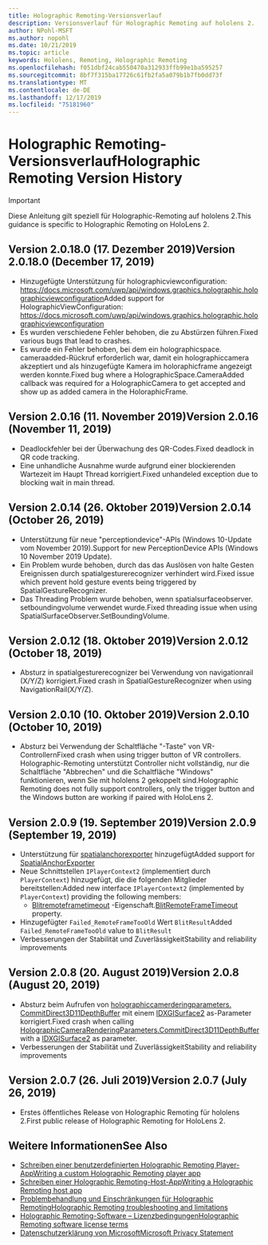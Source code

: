 ```yaml
---
title: Holographic Remoting-Versionsverlauf
description: Versionsverlauf für Holographic Remoting auf hololens 2.
author: NPohl-MSFT
ms.author: nopohl
ms.date: 10/21/2019
ms.topic: article
keywords: Hololens, Remoting, Holographic Remoting
ms.openlocfilehash: f051dbf24cab550470a312933ffb99e1ba595257
ms.sourcegitcommit: 8bf7f315ba17726c61fb2fa5a079b1b7fb0dd73f
ms.translationtype: MT
ms.contentlocale: de-DE
ms.lasthandoff: 12/17/2019
ms.locfileid: "75181960"
---
```

# <a name="holographic-remoting-version-history"></a><span data-ttu-id="09be5-104">Holographic Remoting-Versionsverlauf</span><span class="sxs-lookup"><span data-stu-id="09be5-104">Holographic Remoting Version History</span></span>

> [!IMPORTANT]
> <span data-ttu-id="09be5-105">Diese Anleitung gilt speziell für Holographic-Remoting auf hololens 2.</span><span class="sxs-lookup"><span data-stu-id="09be5-105">This guidance is specific to Holographic Remoting on HoloLens 2.</span></span>

## <span data-ttu-id="09be5-106">Version 2.0.18.0 (17. Dezember 2019)<a name="v2.0.18"></a></span><span class="sxs-lookup"><span data-stu-id="09be5-106">Version 2.0.18.0 (December 17, 2019) <a name="v2.0.18"></a></span></span>
* <span data-ttu-id="09be5-107">Hinzugefügte Unterstützung für holographicviewconfiguration: https://docs.microsoft.com/uwp/api/windows.graphics.holographic.holographicviewconfiguration</span><span class="sxs-lookup"><span data-stu-id="09be5-107">Added support for HolographicViewConfiguration: https://docs.microsoft.com/uwp/api/windows.graphics.holographic.holographicviewconfiguration</span></span>
* <span data-ttu-id="09be5-108">Es wurden verschiedene Fehler behoben, die zu Abstürzen führen.</span><span class="sxs-lookup"><span data-stu-id="09be5-108">Fixed various bugs that lead to crashes.</span></span>
* <span data-ttu-id="09be5-109">Es wurde ein Fehler behoben, bei dem ein holographicspace. cameraadded-Rückruf erforderlich war, damit ein holographiccamera akzeptiert und als hinzugefügte Kamera im holoraphicframe angezeigt werden konnte.</span><span class="sxs-lookup"><span data-stu-id="09be5-109">Fixed bug where a HolographicSpace.CameraAdded callback was required for a HolographicCamera to get accepted and show up as added camera in the HoloraphicFrame.</span></span>

## <span data-ttu-id="09be5-110">Version 2.0.16 (11. November 2019)<a name="2.0.16"></a></span><span class="sxs-lookup"><span data-stu-id="09be5-110">Version 2.0.16 (November 11, 2019) <a name="2.0.16"></a></span></span>
* <span data-ttu-id="09be5-111">Deadlockfehler bei der Überwachung des QR-Codes.</span><span class="sxs-lookup"><span data-stu-id="09be5-111">Fixed deadlock in QR code tracking.</span></span>
* <span data-ttu-id="09be5-112">Eine unhandliche Ausnahme wurde aufgrund einer blockierenden Wartezeit im Haupt Thread korrigiert.</span><span class="sxs-lookup"><span data-stu-id="09be5-112">Fixed unhandeled exception due to blocking wait in main thread.</span></span>

## <span data-ttu-id="09be5-113">Version 2.0.14 (26. Oktober 2019)<a name="v2.0.14"></a></span><span class="sxs-lookup"><span data-stu-id="09be5-113">Version 2.0.14 (October 26, 2019) <a name="v2.0.14"></a></span></span>
* <span data-ttu-id="09be5-114">Unterstützung für neue "perceptiondevice"-APIs (Windows 10-Update vom November 2019).</span><span class="sxs-lookup"><span data-stu-id="09be5-114">Support for new PerceptionDevice APIs (Windows 10 November 2019 Update).</span></span>
* <span data-ttu-id="09be5-115">Ein Problem wurde behoben, durch das das Auslösen von halte Gesten Ereignissen durch spatialgesturerecognizer verhindert wird.</span><span class="sxs-lookup"><span data-stu-id="09be5-115">Fixed issue which prevent hold gesture events being triggered by SpatialGestureRecognizer.</span></span>
* <span data-ttu-id="09be5-116">Das Threading Problem wurde behoben, wenn spatialsurfaceobserver. setboundingvolume verwendet wurde.</span><span class="sxs-lookup"><span data-stu-id="09be5-116">Fixed threading issue when using SpatialSurfaceObserver.SetBoundingVolume.</span></span>

## <span data-ttu-id="09be5-117">Version 2.0.12 (18. Oktober 2019)<a name="v2.0.12"></a></span><span class="sxs-lookup"><span data-stu-id="09be5-117">Version 2.0.12 (October 18, 2019) <a name="v2.0.12"></a></span></span>
* <span data-ttu-id="09be5-118">Absturz in spatialgesturerecognizer bei Verwendung von navigationrail (X/Y/Z) korrigiert.</span><span class="sxs-lookup"><span data-stu-id="09be5-118">Fixed crash in SpatialGestureRecognizer when using NavigationRail(X/Y/Z).</span></span>

## <span data-ttu-id="09be5-119">Version 2.0.10 (10. Oktober 2019)<a name="v2.0.10"></a></span><span class="sxs-lookup"><span data-stu-id="09be5-119">Version 2.0.10 (October 10, 2019) <a name="v2.0.10"></a></span></span>
* <span data-ttu-id="09be5-120">Absturz bei Verwendung der Schaltfläche "-Taste" von VR-Controllern</span><span class="sxs-lookup"><span data-stu-id="09be5-120">Fixed crash when using trigger button of VR controllers.</span></span> <span data-ttu-id="09be5-121">Holographic-Remoting unterstützt Controller nicht vollständig, nur die Schaltfläche "Abbrechen" und die Schaltfläche "Windows" funktionieren, wenn Sie mit hololens 2 gekoppelt sind.</span><span class="sxs-lookup"><span data-stu-id="09be5-121">Holographic Remoting does not fully support controllers, only the trigger button and the Windows button are working if paired with HoloLens 2.</span></span>

## <span data-ttu-id="09be5-122">Version 2.0.9 (19. September 2019)<a name="v2.0.9"></a></span><span class="sxs-lookup"><span data-stu-id="09be5-122">Version 2.0.9 (September 19, 2019) <a name="v2.0.9"></a></span></span>
* <span data-ttu-id="09be5-123">Unterstützung für [spatialanchorexporter](https://docs.microsoft.com/uwp/api/windows.perception.spatial.spatialanchorexporter) hinzugefügt</span><span class="sxs-lookup"><span data-stu-id="09be5-123">Added support for [SpatialAnchorExporter](https://docs.microsoft.com/uwp/api/windows.perception.spatial.spatialanchorexporter)</span></span>
* <span data-ttu-id="09be5-124">Neue Schnittstellen ```IPlayerContext2``` (implementiert durch ```PlayerContext```) hinzugefügt, die die folgenden Mitglieder bereitstellen:</span><span class="sxs-lookup"><span data-stu-id="09be5-124">Added new interface ```IPlayerContext2``` (implemented by ```PlayerContext```) providing the following members:</span></span>
  - <span data-ttu-id="09be5-125">[Blitremoteframetimeout](holographic-remoting-create-player.md#BlitRemoteFrameTimeout) -Eigenschaft.</span><span class="sxs-lookup"><span data-stu-id="09be5-125">[BlitRemoteFrameTimeout](holographic-remoting-create-player.md#BlitRemoteFrameTimeout)  property.</span></span>
* <span data-ttu-id="09be5-126">Hinzugefügter ```Failed_RemoteFrameTooOld``` Wert ```BlitResult```</span><span class="sxs-lookup"><span data-stu-id="09be5-126">Added ```Failed_RemoteFrameTooOld``` value to ```BlitResult```</span></span>
* <span data-ttu-id="09be5-127">Verbesserungen der Stabilität und Zuverlässigkeit</span><span class="sxs-lookup"><span data-stu-id="09be5-127">Stability and reliability improvements</span></span>

## <span data-ttu-id="09be5-128">Version 2.0.8 (20. August 2019)<a name="v2.0.8"></a></span><span class="sxs-lookup"><span data-stu-id="09be5-128">Version 2.0.8 (August 20, 2019) <a name="v2.0.8"></a></span></span>

* <span data-ttu-id="09be5-129">Absturz beim Aufrufen von [holographiccamerderingparameters. CommitDirect3D11DepthBuffer](https://docs.microsoft.com/uwp/api/windows.graphics.holographic.holographiccamerarenderingparameters.commitdirect3d11depthbuffer) mit einem [IDXGISurface2](https://docs.microsoft.com/windows/win32/api/dxgi1_2/nn-dxgi1_2-idxgisurface2) as-Parameter korrigiert.</span><span class="sxs-lookup"><span data-stu-id="09be5-129">Fixed crash when calling [HolographicCameraRenderingParameters.CommitDirect3D11DepthBuffer](https://docs.microsoft.com/uwp/api/windows.graphics.holographic.holographiccamerarenderingparameters.commitdirect3d11depthbuffer) with a [IDXGISurface2](https://docs.microsoft.com/windows/win32/api/dxgi1_2/nn-dxgi1_2-idxgisurface2) as parameter.</span></span>
* <span data-ttu-id="09be5-130">Verbesserungen der Stabilität und Zuverlässigkeit</span><span class="sxs-lookup"><span data-stu-id="09be5-130">Stability and reliability improvements</span></span>

## <span data-ttu-id="09be5-131">Version 2.0.7 (26. Juli 2019)<a name="v2.0.7"></a></span><span class="sxs-lookup"><span data-stu-id="09be5-131">Version 2.0.7 (July 26, 2019) <a name="v2.0.7"></a></span></span>

* <span data-ttu-id="09be5-132">Erstes öffentliches Release von Holographic Remoting für hololens 2.</span><span class="sxs-lookup"><span data-stu-id="09be5-132">First public release of Holographic Remoting for HoloLens 2.</span></span>

## <a name="see-also"></a><span data-ttu-id="09be5-133">Weitere Informationen</span><span class="sxs-lookup"><span data-stu-id="09be5-133">See Also</span></span>
* [<span data-ttu-id="09be5-134">Schreiben einer benutzerdefinierten Holographic Remoting Player-App</span><span class="sxs-lookup"><span data-stu-id="09be5-134">Writing a custom Holographic Remoting player app</span></span>](holographic-remoting-create-player.md)
* [<span data-ttu-id="09be5-135">Schreiben einer Holographic Remoting-Host-App</span><span class="sxs-lookup"><span data-stu-id="09be5-135">Writing a Holographic Remoting host app</span></span>](holographic-remoting-create-host.md)
* [<span data-ttu-id="09be5-136">Problembehandlung und Einschränkungen für Holographic Remoting</span><span class="sxs-lookup"><span data-stu-id="09be5-136">Holographic Remoting troubleshooting and limitations</span></span>](holographic-remoting-troubleshooting.md)
* [<span data-ttu-id="09be5-137">Holographic Remoting-Software – Lizenzbedingungen</span><span class="sxs-lookup"><span data-stu-id="09be5-137">Holographic Remoting software license terms</span></span>](https://docs.microsoft.com/legal/mixed-reality/microsoft-holographic-remoting-software-license-terms)
* [<span data-ttu-id="09be5-138">Datenschutzerklärung von Microsoft</span><span class="sxs-lookup"><span data-stu-id="09be5-138">Microsoft Privacy Statement</span></span>](https://go.microsoft.com/fwlink/?LinkId=521839)
